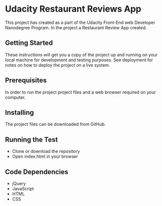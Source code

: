 # Udacity Restaurant Reviews App
This project has created as a part of the Udacity Front-End web Developer Nanodegree Program. In the project a Restaurant Review App created.

## Getting Started

These instructions will get you a copy of the project up and running on your local machine for development and testing purposes. See deployment for notes on how to deploy the project on a live system.

## Prerequisites

In order to run the project project files and a web browser required on your computer.

## Installing

The project files can be downloaded from GitHub.

## Running the Test

* Clone or download the repository
* Open index.html in your browser

## Code Dependencies

* jQuery
* JavaScript
* HTML
* CSS
